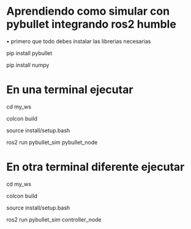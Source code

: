 # Aprendiendo como simular con pybullet integrando ros2 humble 

• primero que todo debes instalar las librerias necesarias

pip install pybullet

pip install numpy

# En una terminal ejecutar

cd my_ws

colcon build

source install/setup.bash

ros2 run pybullet_sim pybullet_node

# En otra terminal diferente ejecutar 
cd my_ws

colcon build

source install/setup.bash

ros2 run pybullet_sim controller_node
